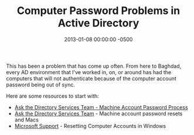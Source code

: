 ﻿---
title:  Computer Password Problems in Active Directory
date:   2013-01-08 00:00:00 -0500
categories: IT
---

This has been a problem that has come up often. From here to Baghdad, every AD environment that I've worked in, on, or around has had the computers that will not authenticate because of the computer account password being out of sync.

Here are some resources to start with:

- <a href="http://blogs.technet.com/b/askds/archive/2009/02/15/test2.aspx">Ask the Directory Services Team - Machine Account Password Process
- <a href="http://blogs.technet.com/b/askds/archive/2013/01/07/intermittent-mail-sack-must-remember-to-write-2013-edition.aspx#_Question_3">Ask the Directory Services Team</a> - Machine account password resets and Macs
- <a href="http://support.microsoft.com/kb/216393">Microsoft Support</a> - Resetting Computer Accounts in Windows
